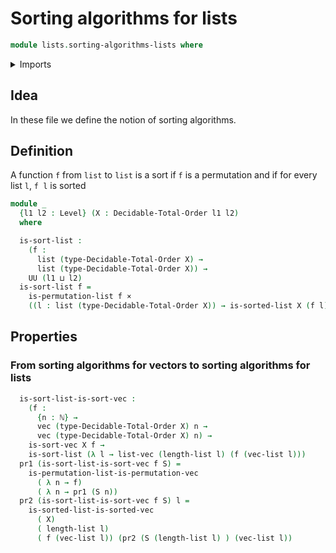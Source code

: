 # Sorting algorithms for lists

```agda
module lists.sorting-algorithms-lists where
```

<details><summary>Imports</summary>

```agda
open import elementary-number-theory.natural-numbers

open import finite-group-theory.permutations-standard-finite-types

open import foundation.cartesian-product-types
open import foundation.universe-levels
open import foundation.dependent-pair-types

open import linear-algebra.vectors

open import lists.permutation-lists
open import lists.sorted-lists
open import lists.lists
open import lists.sorting-algorithms-vectors
open import lists.arrays

open import order-theory.decidable-total-orders

open import univalent-combinatorics.standard-finite-types
```

</details>

## Idea

In these file we define the notion of sorting algorithms.

## Definition

A function `f` from `list` to `list` is a sort if `f` is a permutation and if for
every list `l`, `f l` is sorted

```agda
module _
  {l1 l2 : Level} (X : Decidable-Total-Order l1 l2)
  where

  is-sort-list :
    (f :
      list (type-Decidable-Total-Order X) →
      list (type-Decidable-Total-Order X)) →
    UU (l1 ⊔ l2)
  is-sort-list f =
    is-permutation-list f ×
    ((l : list (type-Decidable-Total-Order X)) → is-sorted-list X (f l))
```

## Properties

### From sorting algorithms for vectors to sorting algorithms for lists

```agda
  is-sort-list-is-sort-vec :
    (f :
      {n : ℕ} →
      vec (type-Decidable-Total-Order X) n →
      vec (type-Decidable-Total-Order X) n) →
    is-sort-vec X f →
    is-sort-list (λ l → list-vec (length-list l) (f (vec-list l)))
  pr1 (is-sort-list-is-sort-vec f S) =
    is-permutation-list-is-permutation-vec
      ( λ n → f)
      ( λ n → pr1 (S n))
  pr2 (is-sort-list-is-sort-vec f S) l =
    is-sorted-list-is-sorted-vec
      ( X)
      ( length-list l)
      ( f (vec-list l)) (pr2 (S (length-list l) ) (vec-list l))
```
